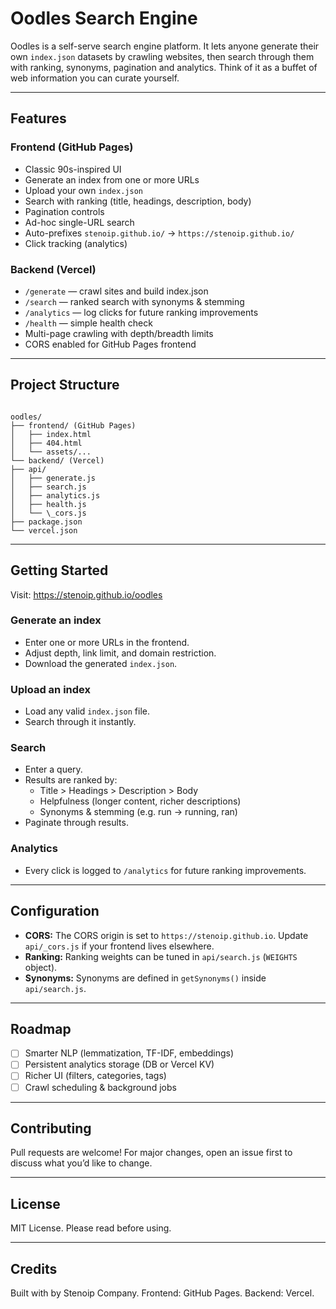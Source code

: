 # Oodles Search Engine

Oodles is a self-serve search engine platform. It lets anyone generate their own `index.json` datasets by crawling websites, then search through them with ranking, synonyms, pagination and analytics. Think of it as a buffet of web information you can curate yourself.

---

## Features

### Frontend (GitHub Pages)

* Classic 90s-inspired UI
* Generate an index from one or more URLs
* Upload your own `index.json`
* Search with ranking (title, headings, description, body)
* Pagination controls
* Ad-hoc single-URL search
* Auto-prefixes `stenoip.github.io/` → `https://stenoip.github.io/`
* Click tracking (analytics)

### Backend (Vercel)

* `/generate` — crawl sites and build index.json
* `/search` — ranked search with synonyms & stemming
* `/analytics` — log clicks for future ranking improvements
* `/health` — simple health check
* Multi-page crawling with depth/breadth limits
* CORS enabled for GitHub Pages frontend

---

## Project Structure

```

oodles/
├── frontend/ (GitHub Pages)
│   ├── index.html
│   ├── 404.html
│   └── assets/...
└── backend/ (Vercel)
├── api/
│   ├── generate.js
│   ├── search.js
│   ├── analytics.js
│   ├── health.js
│   └── \_cors.js
├── package.json
└── vercel.json

````

---

## Getting Started
Visit: https://stenoip.github.io/oodles

### Generate an index

* Enter one or more URLs in the frontend.
* Adjust depth, link limit, and domain restriction.
* Download the generated `index.json`.

### Upload an index

* Load any valid `index.json` file.
* Search through it instantly.

### Search

* Enter a query.
* Results are ranked by:
    * Title > Headings > Description > Body
    * Helpfulness (longer content, richer descriptions)
    * Synonyms & stemming (e.g. run → running, ran)
* Paginate through results.

### Analytics

* Every click is logged to `/analytics` for future ranking improvements.

---

## Configuration

* **CORS:** The CORS origin is set to `https://stenoip.github.io`. Update `api/_cors.js` if your frontend lives elsewhere.
* **Ranking:** Ranking weights can be tuned in `api/search.js` (`WEIGHTS` object).
* **Synonyms:** Synonyms are defined in `getSynonyms()` inside `api/search.js`.

---

## Roadmap

* [ ] Smarter NLP (lemmatization, TF-IDF, embeddings)
* [ ] Persistent analytics storage (DB or Vercel KV)
* [ ] Richer UI (filters, categories, tags)
* [ ] Crawl scheduling & background jobs

---

## Contributing

Pull requests are welcome! For major changes, open an issue first to discuss what you’d like to change.

---

## License

MIT License. Please read before using.

---

## Credits

Built with by Stenoip Company.
Frontend: GitHub Pages.
Backend: Vercel.
````
